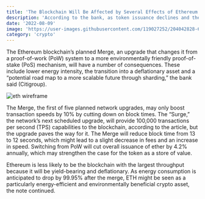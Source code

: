 ```yaml
---
title: 'The Blockchain Will Be Affected by Several Effects of Ethereum’s Merger'
description: 'According to the bank, as token issuance declines and the burn mechanism is kept in place, Ethereum will probably experience deflation.'
date: '2022-08-09'
image: 'https://user-images.githubusercontent.com/119027252/204042828-6ae6131c-2ead-478f-a674-8c6fc539085b.png'
category: 'crypto'
---
```


The Ethereum blockchain’s planned Merge, an upgrade that changes it from a proof-of-work (PoW) system to a more environmentally friendly proof-of-stake (PoS) mechanism, will have a number of consequences. These include lower energy intensity, the transition into a deflationary asset and a “potential road map to a more scalable future through sharding,” the bank said (Citigroup).

![eth wireframe](https://user-images.githubusercontent.com/119027252/204043067-7215c9a3-c38d-45e5-aecc-9cf49ad9eb4e.jpg)

The Merge, the first of five planned network upgrades, may only boost transaction speeds by 10% by cutting down on block times. The “Surge,” the network’s next scheduled upgrade, will provide 100,000 transactions per second (TPS) capabilities to the blockchain, according to the article, but the upgrade paves the way for it. The Merge will reduce block time from 13 to 12 seconds, which might lead to a slight decrease in fees and an increase in speed. Switching from PoW will cut overall issuance of ether by 4.2% annually, which may strengthen the case for the token as a store of value.

Ethereum is less likely to be the blockchain with the largest throughput because it will be yield-bearing and deflationary. As energy consumption is anticipated to drop by 99.95% after the merge, ETH might be seen as a particularly energy-efficient and environmentally beneficial crypto asset, the note continued.
